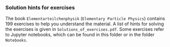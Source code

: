 ### Solution hints for exercises

The book `Elementarteilchenphysik` (`Elementary Particle Physics`) contains 199 exercises to help you understand the material. A list of hints for solving the exercises is given in `Solutions_of_exercises.pdf`. Some exercises refer to Jupyter notebooks, which can be found in this folder or in the folder `Notebooks`.

